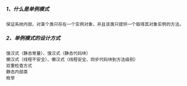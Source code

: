 ##### 1、什么是单例模式
```text
保证系统内部，对某个类只存在一个实例对象，并且该类只提供一个取得其对象实例的方法。
```
##### 2、单例模式的设计方式
```text
饿汉式（静态常量）、饿汉式（静态代码块）
懒汉式（线程不安全）、懒汉式（线程安全、同步代码块到方法级别）
双重检查方式
静态内部类
枚举
```



